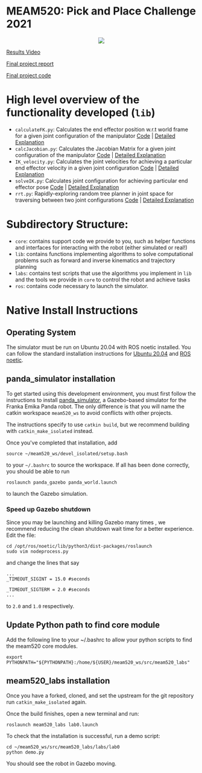 # MEAM520: Pick and Place Challenge 2021
<!-- ### Date Created: 08/26/2021 -->

<!-- Contributors: Divyanshu Sahu, Vanshil Shah, Yug Ajmera, Anokhee Choksi -->




<p align="center">
  <img src="/labs/pickandplacereallife.gif" />
</p>


[Results Video](https://www.youtube.com/watch?v=pp5F3g9YzWU&t)

[Final project report](/labs/final/MEAM520_Final_Project.pdf)

[Final project code](/labs/final/final.py)

# High level overview of the functionality developed (`lib`)
-  `calculateFK.py`: Calculates the end effector position w.r.t world frame for a given joint configuration of the manipulator [Code](/lib/calculateFK.py) | [Detailed Explanation](/labs/lab1/MEAM520_Lab1_Submission.pdf)
-  `calcJacobian.py`: Calculates the Jacobian Matrix for a given joint configuration of the manipulator [Code](/lib/calcJacobian.py) | [Detailed Explanation](/labs/lab2/meam520_lab2_Sub.pdf)
- `IK_velocity.py`: Calculates the joint velocities for achieving a particular end effector velocity in a given joint configuration [Code](/lib/IK_velocity.py) | [Detailed Explanation](/labs/lab2/meam520_lab2_Sub.pdf)
- `solveIK.py`: Calculates joint configuration for achieving particular end effector pose [Code](/lib/solveIK.py) | [Detailed Explanation](/labs/lab3/MEAM_520_LAB3.pdf)
- `rrt.py`: Rapidly-exploring random tree planner in joint space for traversing between two joint configurations [Code](/lib/rrt.py) | [Detailed Explanation](/labs/lab4/meam520_lab4.pdf)

# Subdirectory Structure:
- `core`: contains support code we provide to you, such as helper functions and interfaces for interacting with the robot (either simulated or real!)
- `lib`: contains functions implementing algorithms to solve computational problems such as forward and inverse kinematics and trajectory planning
- `labs`: contains test scripts that use the algorithms you implement in `lib` and the tools we provide in `core` to control the robot and achieve tasks
- `ros`: contains code necessary to launch the simulator. 

# Native Install Instructions 



## Operating System

The simulator must be run on Ubuntu 20.04 with ROS noetic installed. You can follow the standard installation instructions for [Ubuntu 20.04](https://phoenixnap.com/kb/install-ubuntu-20-04) and [ROS noetic](http://wiki.ros.org/noetic/Installation).

## panda_simulator installation

To get started using this development environment, you must first follow the instructions to install [panda_simulator](https://github.com/justagist/panda_simulator), a Gazebo-based simulator for the Franka Emika Panda robot. The only difference is that you will name the catkin workspace `meam520_ws` to avoid conflicts with other projects.

The instructions specify to use `catkin build`, but we recommend building with `catkin_make_isolated` instead.

Once you've completed that installation, add

```
source ~/meam520_ws/devel_isolated/setup.bash
```

to your `~/.bashrc` to source the workspace. If all has been done correctly, you should be able to run

```
roslaunch panda_gazebo panda_world.launch
```

to launch the Gazebo simulation.


### Speed up Gazebo shutdown

Since you may be launching and killing Gazebo many times , we recommend reducing the clean shutdown wait time for a better experience. Edit the file:
```
cd /opt/ros/noetic/lib/python3/dist-packages/roslaunch
sudo vim nodeprocess.py
```
and change the lines that say
```
...
_TIMEOUT_SIGINT = 15.0 #seconds

_TIMEOUT_SIGTERM = 2.0 #seconds
...
```
to `2.0` and `1.0` respectively.


## Update Python path to find core module

Add the following line to your ~/.bashrc to allow your python scripts to find the meam520 core modules.

```
export PYTHONPATH="${PYTHONPATH}:/home/${USER}/meam520_ws/src/meam520_labs"
```

## meam520_labs installation

Once you have a forked, cloned, and set the upstream for the git repository run `catkin_make_isolated` again.

Once the build finishes, open a new terminal and run:

```
roslaunch meam520_labs lab0.launch
```

To check that the installation is successful, run a demo script:

```
cd ~/meam520_ws/src/meam520_labs/labs/lab0
python demo.py
```

You should see the robot in Gazebo moving.



